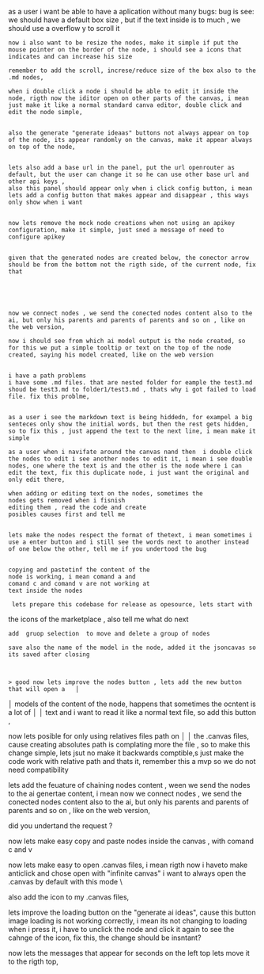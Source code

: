 as a user i want be able to have a aplication without many bugs:
bug is see:
    we should have a default box size , but if the text inside is to much , we should use a overflow y to scroll it

    now i also want to be resize the nodes, make it simple if put the mouse pointer on the border of the node, i should see a icons that indicates and can increase his size 

    remember to add the scroll, increse/reduce size of the box also to the .md nodes, 

    when i double click a node i should be able to edit it inside the node, rigth now the iditor open on other parts of the canvas, i mean just make it like a normal standard canva editor, double click and edit the node simple, 


    also the generate "generate ideaas" buttons not always appear on top of the node, its appear randomly on the canvas, make it appear always on top of the node, 


    lets also add a base url in the panel, put the url openrouter as default, but the user can change it so he can use other base url and other api keys ,
    also this panel should appear only when i click config button, i mean lets add a config button that makes appear and disappear , this ways only show when i want 


    now lets remove the mock node creations when not using an apikey configuration, make it simple, just sned a message of need to configure apikey


    given that the generated nodes are created below, the conector arrow should be from the bottom not the rigth side, of the current node, fix that 





    now we connect nodes , we send the conected nodes content also to the ai, but only his parents and parents of parents and so on , like on the web version, 
        
    now i should see from which ai model output is the node created, so for this we put a simple tooltip or text on the top of the node created, saying his model created, like on the web version 


    i have a path problems 
    i have some .md files. that are nested folder for eample the test3.md
    shoud be test3.md to folder1/test3.md , thats why i got failed to load file. fix this problme, 


    as a user i see the markdown text is being hiddedn, for exampel a big senteces only show the initial words, but then the rest gets hidden, so to fix this , just append the text to the next line, i mean make it simple 

    as a user when i navifate around the canvas nand then  i double click the nodes to edit i see another nodes to edit it, i mean i see double nodes, one where the text is and the other is the node where i can edit the text, fix this duplicate node, i just want the original and only edit there, 

    when adding or editing text on the nodes, sometimes the
    nodes gets removed when i fisnish 
    editing them , read the code and create 
    posibles causes first and tell me 


    lets make the nodes respect the format of thetext, i mean sometimes i use a enter button and i still see the words next to another instead of one below the other, tell me if you undertood the bug


    copying and pastetinf the content of the 
    node is working, i mean comand a and 
    comand c and comand v are not working at 
    text inside the nodes

     lets prepare this codebase for release as opesource, lets start with
   the icons of the marketplace , also tell me what do next


    add  gruop selection  to move and delete a group of nodes 

    save also the name of the model in the node, added it the jsoncavas so its saved after closing 



    > good now lets improve the nodes button , lets add the new button that will open a   │
│   models of the content of the node, happens that sometimes the ocntent is a lot of   │
│   text and i want to read it like a normal text file, so add this button ,  


now lets posible for only using relatives files path on     │
│   the .canvas files, cause creating absolutes path is complating more the file , so to make this change simple, lets jsut no make it backwards comptible,s just make the code work with relative path and thats it,  remember this a mvp so we do not need compatibility


lets add the feuature of chaining nodes content , ween we send the nodes to the ai genertae content, i mean 
    now we connect nodes , we send the conected nodes content also to the ai, but only his parents and parents of parents and so on , like on the web version, 

did you undertand the request ?


now lets make easy copy and paste nodes inside the canvas , with comand c and v 



now lets make easy to open .canvas files, i mean rigth now i haveto make anticlick and chose open with "infinite canvas" i want to always open the .canvas by default with this mode \

also add the icon to my .canvas files, 


lets improve the loading button on the "generate ai ideas", cause this button image loading is not working correctly, i mean its not changing to loading when i press it,  i have to unclick the node and click it again to see the cahnge of the icon, fix this, the change should be insntant? 



now lets the messages that appear for seconds on the left top lets move it to the rigth top, 